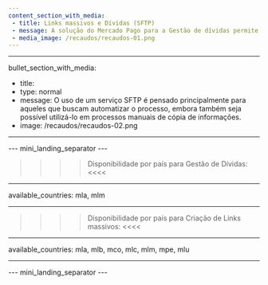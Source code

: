 ```yaml
---
content_section_with_media: 
 - title: Links massivos e Dívidas (SFTP)
 - message: A solução do Mercado Pago para a Gestão de dívidas permite criá-las em lotes de forma eficiente utilizando um serviço SFTP fornecido pela plataforma para processar as informações contidas nos arquivos. As dívidas podem ser pagas com a carteira do Mercado Pago, através da opção "Contas e Serviços". Além disso, a solução para a Criação de links massivos permite a criação de Links de pagamento em lotes, seguindo um processo semelhante ao fluxo de dívidas, por meio do processamento de arquivos.
 - media_image: /recaudos/recaudos-01.png
---
```


---
bullet_section_with_media: 
 - title: 
 - type: normal
 - message: O uso de um serviço SFTP é pensado principalmente para aqueles que buscam automatizar o processo, embora também seja possível utilizá-lo em processos manuais de cópia de informações.
 - image: /recaudos/recaudos-02.png
---

--- mini_landing_separator ---

>>>> Disponibilidade por país para Gestão de Dívidas: <<<<
---
available_countries: mla, mlm

---

>>>> Disponibilidade por país para Criação de Links massivos: <<<<
---
available_countries: mla, mlb, mco, mlc, mlm, mpe, mlu

---
--- mini_landing_separator ---